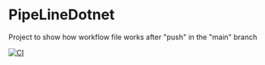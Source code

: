 # PipeLineDotnet
Project to show how workflow file works after "push" in the "main" branch

[![CI](https://github.com/qwertycod/PipeLineDotnet/actions/workflows/build-and-test.yml/badge.svg)](https://github.com/qwertycod/PipeLineDotnet/actions/workflows/build-and-test.yml)
